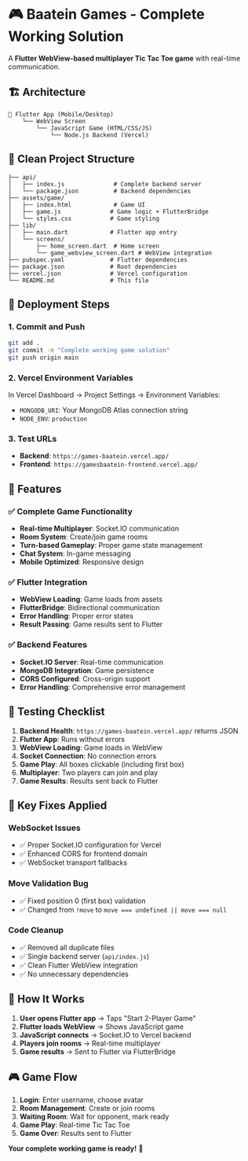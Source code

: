 # 🎮 Baatein Games - Complete Working Solution

A **Flutter WebView-based multiplayer Tic Tac Toe game** with real-time communication.

## 🏗️ **Architecture**

```
📱 Flutter App (Mobile/Desktop)
    └── WebView Screen
        └── JavaScript Game (HTML/CSS/JS)
            └── Node.js Backend (Vercel)
```

## 📁 **Clean Project Structure**

```
├── api/
│   ├── index.js              # Complete backend server
│   └── package.json          # Backend dependencies
├── assets/game/
│   ├── index.html            # Game UI
│   ├── game.js              # Game logic + FlutterBridge
│   └── styles.css           # Game styling
├── lib/
│   ├── main.dart            # Flutter app entry
│   └── screens/
│       ├── home_screen.dart  # Home screen
│       └── game_webview_screen.dart # WebView integration
├── pubspec.yaml             # Flutter dependencies
├── package.json             # Root dependencies
├── vercel.json              # Vercel configuration
└── README.md                # This file
```

## 🚀 **Deployment Steps**

### **1. Commit and Push**
```bash
git add .
git commit -m "Complete working game solution"
git push origin main
```

### **2. Vercel Environment Variables**
In Vercel Dashboard → Project Settings → Environment Variables:
- `MONGODB_URI`: Your MongoDB Atlas connection string
- `NODE_ENV`: `production`

### **3. Test URLs**
- **Backend**: `https://games-baatein.vercel.app/`
- **Frontend**: `https://gamesbaatein-frontend.vercel.app/`

## 🎯 **Features**

### **✅ Complete Game Functionality**
- **Real-time Multiplayer**: Socket.IO communication
- **Room System**: Create/join game rooms
- **Turn-based Gameplay**: Proper game state management
- **Chat System**: In-game messaging
- **Mobile Optimized**: Responsive design

### **✅ Flutter Integration**
- **WebView Loading**: Game loads from assets
- **FlutterBridge**: Bidirectional communication
- **Error Handling**: Proper error states
- **Result Passing**: Game results sent to Flutter

### **✅ Backend Features**
- **Socket.IO Server**: Real-time communication
- **MongoDB Integration**: Game persistence
- **CORS Configured**: Cross-origin support
- **Error Handling**: Comprehensive error management

## 🧪 **Testing Checklist**

1. **Backend Health**: `https://games-baatein.vercel.app/` returns JSON
2. **Flutter App**: Runs without errors
3. **WebView Loading**: Game loads in WebView
4. **Socket Connection**: No connection errors
5. **Game Play**: All boxes clickable (including first box)
6. **Multiplayer**: Two players can join and play
7. **Game Results**: Results sent back to Flutter

## 🔧 **Key Fixes Applied**

### **WebSocket Issues**
- ✅ Proper Socket.IO configuration for Vercel
- ✅ Enhanced CORS for frontend domain
- ✅ WebSocket transport fallbacks

### **Move Validation Bug**
- ✅ Fixed position 0 (first box) validation
- ✅ Changed from `!move` to `move === undefined || move === null`

### **Code Cleanup**
- ✅ Removed all duplicate files
- ✅ Single backend server (`api/index.js`)
- ✅ Clean Flutter WebView integration
- ✅ No unnecessary dependencies

## 📱 **How It Works**

1. **User opens Flutter app** → Taps "Start 2-Player Game"
2. **Flutter loads WebView** → Shows JavaScript game
3. **JavaScript connects** → Socket.IO to Vercel backend
4. **Players join rooms** → Real-time multiplayer
5. **Game results** → Sent to Flutter via FlutterBridge

## 🎮 **Game Flow**

1. **Login**: Enter username, choose avatar
2. **Room Management**: Create or join rooms
3. **Waiting Room**: Wait for opponent, mark ready
4. **Game Play**: Real-time Tic Tac Toe
5. **Game Over**: Results sent to Flutter

**Your complete working game is ready!** 🚀